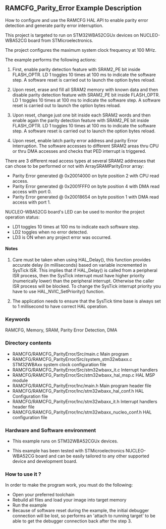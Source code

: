 ## <b>RAMCFG_Parity_Error Example Description</b>

How to configure and use the RAMCFG HAL API to enable parity error detection and generate parity error interruption.

This project is targeted to run on STM32WBA52CGUx devices on NUCLEO-WBA52CG board from STMicroelectronics.

The project configures the maximum system clock frequency at 100 MHz.

The example performs the following actions:

 1. First, enable parity detection feature with SRAM2_PE bit inside FLASH_OPTR.
    LD 1 toggles 10 times at 100 ms to indicate the software step.
    A software reset is carried out to launch the option bytes reload.

 2. Upon reset, erase and fill all SRAM2 memory with known data and then
    disable parity detection feature with SRAM2_PE bit inside FLASH_OPTR.
    LD 1 toggles 10 times at 100 ms to indicate the software step. 
    A software reset is carried out to launch the option bytes reload.

 3. Upon reset, change just one bit inside each SRAM2 words and then
    enable again the parity detection feature with SRAM2_PE bit inside FLASH_OPTR.
    LD 1 toggles 10 times at 100 ms to indicate the software step.
    A software reset is carried out to launch the option bytes reload.

 4. Upon reset, enable latch parity error address and parity Error Interruption.
    The software accesses to different SRAM2 areas thru CPU or thru DMA accesses and checks that PED interrupt is triggered.

There are 3 different read access types at several SRAM2 addresses that can chose to be performed or not with ArraySRAMParityError array:
 - Parity Error generated @ 0x20014000 on byte position 2 with CPU read access.
 - Parity Error generated @ 0x2001FFF0 on byte position 4 with DMA read access with port 0.
 - Parity Error generated @ 0x20018654 on byte position 1 with DMA read access with port 1.

NUCLEO-WBA52CG board's LED can be used to monitor the project operation status:
 - LD1 toggles 10 times at 100 ms to indicate each software step.
 - LD2 toggles when no error detected.
 - LD3 is ON when any project error was occurred.

#### <b>Notes</b>

 1. Care must be taken when using HAL_Delay(), this function provides accurate delay (in milliseconds)
    based on variable incremented in SysTick ISR. This implies that if HAL_Delay() is called from
    a peripheral ISR process, then the SysTick interrupt must have higher priority (numerically lower)
    than the peripheral interrupt. Otherwise the caller ISR process will be blocked.
    To change the SysTick interrupt priority you have to use HAL_NVIC_SetPriority() function.

 2. The application needs to ensure that the SysTick time base is always set to 1 millisecond
    to have correct HAL operation.

### <b>Keywords</b>

RAMCFG, Memory, SRAM, Parity Error Detection, DMA

### <b>Directory contents</b>

  - RAMCFG/RAMCFG_ParityError/Src/main.c                        Main program
  - RAMCFG/RAMCFG_ParityError/Src/system_stm32wbaxx.c           STM32WBAxx system clock configuration file
  - RAMCFG/RAMCFG_ParityError/Src/stm32wbaxx_it.c               Interrupt handlers
  - RAMCFG/RAMCFG_ParityError/Src/stm32wbaxx_hal_msp.c          HAL MSP module
  - RAMCFG/RAMCFG_ParityError/Inc/main.h                        Main program header file
  - RAMCFG/RAMCFG_ParityError/Inc/stm32wbaxx_hal_conf.h         HAL Configuration file
  - RAMCFG/RAMCFG_ParityError/Inc/stm32wbaxx_it.h               Interrupt handlers header file
  - RAMCFG/RAMCFG_ParityError/Inc/stm32wbaxx_nucleo_conf.h      HAL configuration file

### <b>Hardware and Software environment</b>

  - This example runs on STM32WBA52CGUx devices.

  - This example has been tested with STMicroelectronics NUCLEO-WBA52CG
    board and can be easily tailored to any other supported device
    and development board.


### <b>How to use it ?</b>

In order to make the program work, you must do the following:

 - Open your preferred toolchain
 - Rebuild all files and load your image into target memory
 - Run the example
 - Because of software reset during the example, the initial debugger connection will be lost, so performs an 'attach to running target' 
   to be able to get the debugger connection back after the step 3.

